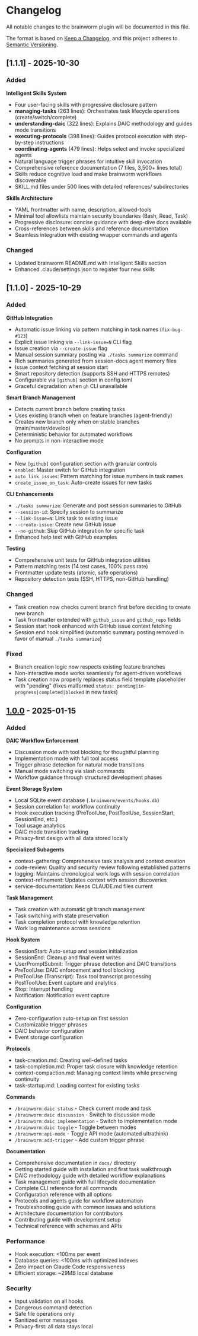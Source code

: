 # Changelog

All notable changes to the brainworm plugin will be documented in this file.

The format is based on [Keep a Changelog](https://keepachangelog.com/en/1.0.0/),
and this project adheres to [Semantic Versioning](https://semver.org/spec/v2.0.0.html).

## [1.1.1] - 2025-10-30

### Added

**Intelligent Skills System**
- Four user-facing skills with progressive disclosure pattern
- **managing-tasks** (263 lines): Orchestrates task lifecycle operations (create/switch/complete)
- **understanding-daic** (322 lines): Explains DAIC methodology and guides mode transitions
- **executing-protocols** (398 lines): Guides protocol execution with step-by-step instructions
- **coordinating-agents** (479 lines): Helps select and invoke specialized agents
- Natural language trigger phrases for intuitive skill invocation
- Comprehensive reference documentation (7 files, 3,500+ lines total)
- Skills reduce cognitive load and make brainworm workflows discoverable
- SKILL.md files under 500 lines with detailed references/ subdirectories

**Skills Architecture**
- YAML frontmatter with name, description, allowed-tools
- Minimal tool allowlists maintain security boundaries (Bash, Read, Task)
- Progressive disclosure: concise guidance with deep-dive docs available
- Cross-references between skills and reference documentation
- Seamless integration with existing wrapper commands and agents

### Changed
- Updated brainworm README.md with Intelligent Skills section
- Enhanced .claude/settings.json to register four new skills

## [1.1.0] - 2025-10-29

### Added

**GitHub Integration**
- Automatic issue linking via pattern matching in task names (`fix-bug-#123`)
- Explicit issue linking via `--link-issue=N` CLI flag
- Issue creation via `--create-issue` flag
- Manual session summary posting via `./tasks summarize` command
- Rich summaries generated from session-docs agent memory files
- Issue context fetching at session start
- Smart repository detection (supports SSH and HTTPS remotes)
- Configurable via `[github]` section in config.toml
- Graceful degradation when `gh` CLI unavailable

**Smart Branch Management**
- Detects current branch before creating tasks
- Uses existing branch when on feature branches (agent-friendly)
- Creates new branch only when on stable branches (main/master/develop)
- Deterministic behavior for automated workflows
- No prompts in non-interactive mode

**Configuration**
- New `[github]` configuration section with granular controls
- `enabled`: Master switch for GitHub integration
- `auto_link_issues`: Pattern matching for issue numbers in task names
- `create_issue_on_task`: Auto-create issues for new tasks

**CLI Enhancements**
- `./tasks summarize`: Generate and post session summaries to GitHub
- `--session-id`: Specify session to summarize
- `--link-issue=N`: Link task to existing issue
- `--create-issue`: Create new GitHub issue
- `--no-github`: Skip GitHub integration for specific task
- Enhanced help text with GitHub examples

**Testing**
- Comprehensive unit tests for GitHub integration utilities
- Pattern matching tests (14 test cases, 100% pass rate)
- Frontmatter update tests (atomic, safe operations)
- Repository detection tests (SSH, HTTPS, non-GitHub handling)

### Changed
- Task creation now checks current branch first before deciding to create new branch
- Task frontmatter extended with `github_issue` and `github_repo` fields
- Session start hook enhanced with GitHub issue context fetching
- Session end hook simplified (automatic summary posting removed in favor of manual `./tasks summarize`)

### Fixed
- Branch creation logic now respects existing feature branches
- Non-interactive mode works seamlessly for agent-driven workflows
- Task creation now properly replaces status field template placeholder with "pending" (fixes malformed `status: pending|in-progress|completed|blocked` in new tasks)

## [1.0.0] - 2025-01-15

### Added

**DAIC Workflow Enforcement**
- Discussion mode with tool blocking for thoughtful planning
- Implementation mode with full tool access
- Trigger phrase detection for natural mode transitions
- Manual mode switching via slash commands
- Workflow guidance through structured development phases

**Event Storage System**
- Local SQLite event database (`.brainworm/events/hooks.db`)
- Session correlation for workflow continuity
- Hook execution tracking (PreToolUse, PostToolUse, SessionStart, SessionEnd, etc.)
- Tool usage analytics
- DAIC mode transition tracking
- Privacy-first design with all data stored locally

**Specialized Subagents**
- context-gathering: Comprehensive task analysis and context creation
- code-review: Quality and security review following established patterns
- logging: Maintains chronological work logs with session correlation
- context-refinement: Updates context with session discoveries
- service-documentation: Keeps CLAUDE.md files current

**Task Management**
- Task creation with automatic git branch management
- Task switching with state preservation
- Task completion protocol with knowledge retention
- Work log maintenance across sessions

**Hook System**
- SessionStart: Auto-setup and session initialization
- SessionEnd: Cleanup and final event writes
- UserPromptSubmit: Trigger phrase detection and DAIC transitions
- PreToolUse: DAIC enforcement and tool blocking
- PreToolUse (Transcript): Task tool transcript processing
- PostToolUse: Event capture and analytics
- Stop: Interrupt handling
- Notification: Notification event capture

**Configuration**
- Zero-configuration auto-setup on first session
- Customizable trigger phrases
- DAIC behavior configuration
- Event storage configuration

**Protocols**
- task-creation.md: Creating well-defined tasks
- task-completion.md: Proper task closure with knowledge retention
- context-compaction.md: Managing context limits while preserving continuity
- task-startup.md: Loading context for existing tasks

**Commands**
- `/brainworm:daic status` - Check current mode and task
- `/brainworm:daic discussion` - Switch to discussion mode
- `/brainworm:daic implementation` - Switch to implementation mode
- `/brainworm:daic toggle` - Toggle between modes
- `/brainworm:api-mode` - Toggle API mode (automated ultrathink)
- `/brainworm:add-trigger` - Add custom trigger phrase

**Documentation**
- Comprehensive documentation in `docs/` directory
- Getting started guide with installation and first task walkthrough
- DAIC methodology guide with detailed workflow explanations
- Task management guide with full lifecycle documentation
- Complete CLI reference for all commands
- Configuration reference with all options
- Protocols and agents guide for workflow automation
- Troubleshooting guide with common issues and solutions
- Architecture documentation for contributors
- Contributing guide with development setup
- Technical reference with schemas and APIs

### Performance

- Hook execution: <100ms per event
- Database queries: <100ms with optimized indexes
- Zero impact on Claude Code responsiveness
- Efficient storage: ~29MB local database

### Security

- Input validation on all hooks
- Dangerous command detection
- Safe file operations only
- Sanitized error messages
- Privacy-first: all data stays local

[1.0.0]: https://github.com/lsmith090/cc-plugins/releases/tag/brainworm-v1.0.0
